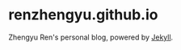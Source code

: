 # renzhengyu.github.io

Zhengyu Ren's personal blog, powered by [Jekyll][jekyll-homepage].

[jekyll-homepage]: https://jekyllrb.com/
